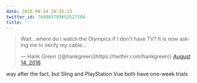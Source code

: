 ```yaml
---
date: 2016-08-14 20:35:23
twitter_id: 764983793652527104
title: ''
---
```


<blockquote class="twitter-tweet"><p lang="en" dir="ltr">Wait...where do I watch the Olympics if I don&#39;t have TV? It is now asking me to verify my cable...</p>&mdash; Hank Green ([@hankgreen](https://twitter.com/hankgreen)) <a href="https://twitter.com/hankgreen/status/764958252257808385?ref_src=twsrc%5Etfw">August 14, 2016</a></blockquote>
<script async src="https://platform.twitter.com/widgets.js" charset="utf-8"></script>

way after the fact, but Sling and PlayStation Vue both have one-week trials
